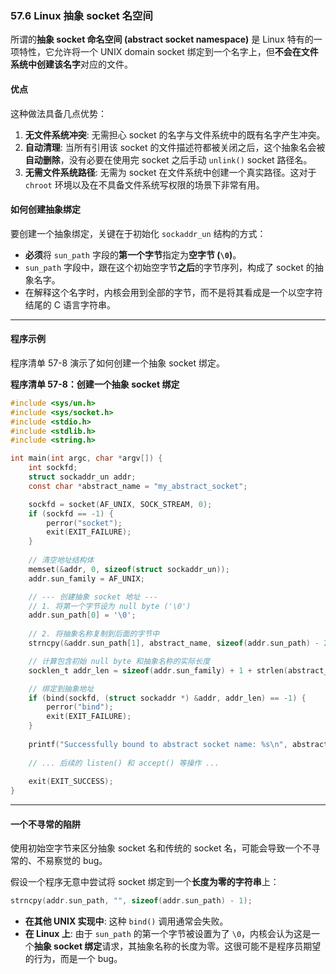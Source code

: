 ### **57.6 Linux 抽象 socket 名空间**

所谓的**抽象 socket 命名空间 (abstract socket namespace)** 是 Linux 特有的一项特性，它允许将一个 UNIX domain socket 绑定到一个名字上，但**不会在文件系统中创建该名字**对应的文件。

#### **优点**

这种做法具备几点优势：

1.  **无文件系统冲突**: 无需担心 socket 的名字与文件系统中的既有名字产生冲突。
2.  **自动清理**: 当所有引用该 socket 的文件描述符都被关闭之后，这个抽象名会被**自动删除**，没有必要在使用完 socket 之后手动 `unlink()` socket 路径名。
3.  **无需文件系统路径**: 无需为 socket 在文件系统中创建一个真实路径。这对于 `chroot` 环境以及在不具备文件系统写权限的场景下非常有用。

#### **如何创建抽象绑定**

要创建一个抽象绑定，关键在于初始化 `sockaddr_un` 结构的方式：

  * **必须**将 `sun_path` 字段的**第一个字节**指定为**空字节 (`\0`)**。
  * `sun_path` 字段中，跟在这个初始空字节**之后**的字节序列，构成了 socket 的抽象名字。
  * 在解释这个名字时，内核会用到全部的字节，而不是将其看成是一个以空字符结尾的 C 语言字符串。

-----

#### **程序示例**

程序清单 57-8 演示了如何创建一个抽象 socket 绑定。

**程序清单 57-8：创建一个抽象 socket 绑定**

```c
#include <sys/un.h>
#include <sys/socket.h>
#include <stdio.h>
#include <stdlib.h>
#include <string.h>

int main(int argc, char *argv[]) {
    int sockfd;
    struct sockaddr_un addr;
    const char *abstract_name = "my_abstract_socket";

    sockfd = socket(AF_UNIX, SOCK_STREAM, 0);
    if (sockfd == -1) {
        perror("socket");
        exit(EXIT_FAILURE);
    }
    
    // 清空地址结构体
    memset(&addr, 0, sizeof(struct sockaddr_un));
    addr.sun_family = AF_UNIX;

    // --- 创建抽象 socket 地址 ---
    // 1. 将第一个字节设为 null byte ('\0')
    addr.sun_path[0] = '\0';
    
    // 2. 将抽象名称复制到后面的字节中
    strncpy(&addr.sun_path[1], abstract_name, sizeof(addr.sun_path) - 2);

    // 计算包含初始 null byte 和抽象名称的实际长度
    socklen_t addr_len = sizeof(addr.sun_family) + 1 + strlen(abstract_name);

    // 绑定到抽象地址
    if (bind(sockfd, (struct sockaddr *) &addr, addr_len) == -1) {
        perror("bind");
        exit(EXIT_FAILURE);
    }
    
    printf("Successfully bound to abstract socket name: %s\n", abstract_name);
    
    // ... 后续的 listen() 和 accept() 等操作 ...
    
    exit(EXIT_SUCCESS);
}
```

-----

#### **一个不寻常的陷阱**

使用初始空字节来区分抽象 socket 名和传统的 socket 名，可能会导致一个不寻常的、不易察觉的 bug。

假设一个程序无意中尝试将 socket 绑定到一个**长度为零的字符串**上：

```c
strncpy(addr.sun_path, "", sizeof(addr.sun_path) - 1);
```

  * **在其他 UNIX 实现中**: 这种 `bind()` 调用通常会失败。
  * **在 Linux 上**: 由于 `sun_path` 的第一个字节被设置为了 `\0`，内核会认为这是一个**抽象 socket 绑定**请求，其抽象名称的长度为零。这很可能不是程序员期望的行为，而是一个 bug。